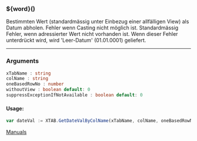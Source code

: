 ﻿### ${word}()
Bestimmten Wert (standardmässig unter Einbezug einer allfälligen View) als Datum abholen. Fehler wenn Casting nicht möglich ist. Standardmässig Fehler, wenn adressierter Wert nicht vorhanden ist. Wenn dieser Fehler unterdrückt wird, wird 'Leer-Datum' (01.01.0001) geliefert.

----

### Arguments
```ts
xTabName : string
colName : string
oneBasedRowNo : number
withoutView : boolean default: 0
suppressExceptionIfNotAvailable : boolean default: 0
```
#### Usage:
```ts
var dateVal := XTAB.GetDateValByColName(xTabName, colName, oneBasedRowNo, withoutView, suppressExceptionIfNotAvailable)
```

[Manuals](https://manuals.opacc.ch/docs/doku2401/F-Script/ScriptBlockFunc.XTAB.GetDateValByColName.html)
